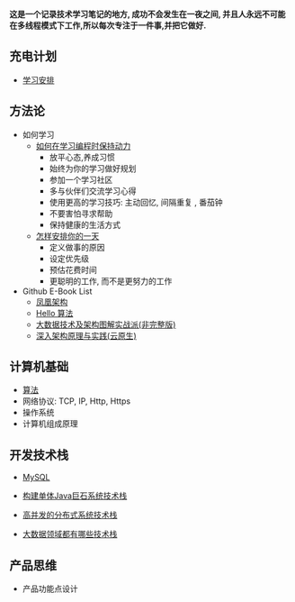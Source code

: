 **这是一个记录技术学习笔记的地方, 成功不会发生在一夜之间, 并且人永远不可能在多线程模式下工作,所以每次专注于一件事,并把它做好.**

## 充电计划

- [学习安排](https://github.com/q1os/studying)

## 方法论

- 如何学习
    - [如何在学习编程时保持动力](https://www.freecodecamp.org/chinese/news/how-to-stay-motivated-while-learning-to-code/)
        - 放平心态,养成习惯
        - 始终为你的学习做好规划
        - 参加一个学习社区
        - 多与伙伴们交流学习心得
        - 使用更高的学习技巧: 主动回忆, 间隔重复 , 番茄钟
        - 不要害怕寻求帮助
        - 保持健康的生活方式
    - [怎样安排你的一天](https://www.calendar.com/blog/how-to-schedule-your-day-for-optimal-productivity/)
        - 定义做事的原因
        - 设定优先级
        - 预估花费时间
        - 更聪明的工作, 而不是更努力的工作
- Github E-Book List
    - [凤凰架构](https://icyfenix.cn/)
    - [Hello 算法](https://www.hello-algo.com/)
    - [大数据技术及架构图解实战派(非完整版)](https://github.com/xuwei517/bigdata_ebook)
    - [深入架构原理与实践(云原生)](https://github.com/isno/theByteBook)

## 计算机基础

- [算法](https://github.com/q1os/algroithm)
- 网络协议: TCP, IP, Http, Https
- 操作系统
- 计算机组成原理


## 开发技术栈

- [MySQL](./MySQL.md)

- [构建单体Java巨石系统技术栈](https://github.com/q1os/monolithic-for-java)
- [高并发的分布式系统技术栈](https://github.com/q1os/distributed-for-java)
- [大数据领域都有哪些技术栈](https://github.com/q1os/projects-for-bigdata)

## 产品思维

- 产品功能点设计




